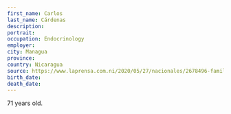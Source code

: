 ```yaml
---
first_name: Carlos
last_name: Cárdenas
description: 
portrait: 
occupation: Endocrinology
employer: 
city: Managua
province: 
country: Nicaragua
source: https://www.laprensa.com.ni/2020/05/27/nacionales/2678496-familia-del-doctor-cardenas-canales-denuncia-que-el-murio-esperando-atencion-medica-en-hospital
birth_date: 
death_date: 
---
```


71 years old.